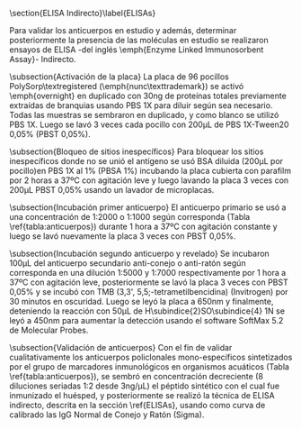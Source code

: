 \section{ELISA Indirecto}\label{ELISAs}

Para validar los anticuerpos en estudio y además, determinar posteriormente la presencia de las moléculas en estudio se realizaron ensayos de ELISA -del inglés \emph{Enzyme Linked Immunosorbent Assay}- Indirecto.

\subsection{Activación de la placa}
La placa de 96 pocillos PolySorp\textregistered (\emph{nunc\texttrademark}) se activó \emph{overnight} en duplicado con 30ng de proteínas totales previamente extraídas de branquias usando PBS 1X para diluir según sea necesario. Todas las muestras se sembraron en duplicado, y como blanco se utilizó PBS 1X. Luego se lavó 3 veces cada pocillo con 200µL de PBS 1X-Tween20 0,05\% (PBST 0,05\%). 

\subsection{Bloqueo de sitios inespecíficos}
Para bloquear los sitios inespecíficos donde no se unió el antígeno se usó BSA diluida (200µL por pocillo)en PBS 1X al 1\% (PBSA 1\%) incubando la placa cubierta con parafilm por 2 horas a 37ºC con agitación leve y luego lavando la placa 3 veces con 200µL PBST 0,05\% usando un lavador de microplacas. 

\subsection{Incubación primer anticuerpo}
El anticuerpo primario se usó a una concentración de 1:2000 o 1:1000 según corresponda (Tabla \ref{tabla:anticuerpos}) durante 1 hora a 37ºC con agitación constante y luego se lavó nuevamente la placa 3 veces con PBST 0,05\%.

\subsection{Incubación segundo anticuerpo y revelado}
Se incubaron 100µL del anticuerpo secundario anti-conejo o anti-ratón según corresponda en una dilución 1:5000 y 1:7000 respectivamente por 1 hora a 37ºC con agitación leve, posteriormente se lavó la placa 3 veces con PBST 0,05\% y se incubó con TMB (3,3', 5,5;-tetrametilbencidina) (Invitrogen) por 30 minutos en oscuridad. Luego se leyó la placa a 650nm y finalmente, deteniendo la reacción con 50µL de H\subindice{2}SO\subindice{4} 1N se leyó a 450nm para aumentar la detección usando el software SoftMax 5.2 de Molecular Probes.

\subsection{Validación de anticuerpos}
Con el fin de validar cualitativamente los anticuerpos policlonales mono-específicos sintetizados por el grupo de marcadores inmunológicos en organismos acuáticos (Tabla \ref{tabla:anticuerpos}), se sembró en concentración decreciente (8 diluciones seriadas 1:2 desde  3ng/µL) el péptido sintético con el cual fue inmunizado el huésped, y posteriormente se realizó la técnica de ELISA indirecto, descrita en la sección \ref{ELISAs}, usando como curva de calibrado las IgG Normal de Conejo y Ratón (Sigma).




